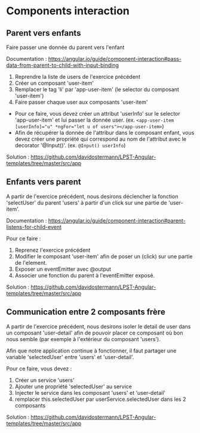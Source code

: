 # Components interaction

## Parent vers enfants

Faire passer une donnée du parent vers l'enfant

Documentation : https://angular.io/guide/component-interaction#pass-data-from-parent-to-child-with-input-binding

1. Reprendre la liste de users de l'exercice précédent
2. Créer un composant 'user-item'
3. Remplacer le tag 'li' par 'app-user-item' (le selector du composant 'user-item')
4. Faire passer chaque user aux composants 'user-item'

  * Pour ce faire, vous devez créer un attribut 'userInfo' sur le selector 'app-user-item' et lui passer la donnée user. (ex. ```<app-user-item [userInfo]="u" *ngFor="let u of users"></app-user-item>```)
  * Afin de récupérer la donnée de l'attribur dans le composant enfant, vous devez créer une propriété qui correspond au nom de l'attribut avec le decorator '@Input()'. (ex. ```@Input() userInfo```)

Solution : https://github.com/davidostermann/LPST-Angular-templates/tree/master/src/app

## Enfants vers parent

A partir de l'exercice précédent, nous desirons déclencher la fonction 'selectUser' du parent 'users' à partir d'un click sur une partie de 'user-item'.

Documentation :  https://angular.io/guide/component-interaction#parent-listens-for-child-event

Pour ce faire :
1. Reprenez l'exercice précédent
2. Modifier le composant 'user-item' afin de poser un (click) sur une partie de l'element.
3. Exposer un eventEmitter avec @output
4. Associer une fonction du parent à l'eventEmitter exposé.

Solution : https://github.com/davidostermann/LPST-Angular-templates/tree/master/src/app

## Communication entre 2 composants frère

A partir de l'exercice précédent, nous desirons isoler le detail de user dans un composant 'user-detail' afin de pouvoir placer ce composant où bon nous semble (par exemple à l'extérieur du composant 'users').

Afin que notre application continue à fonctionner, il faut partager une variable 'selectedUser' entre 'users' et 'user-detail'. 

Pour ce faire, vous devez :
1. Créer un service 'users'
2. Ajouter une propriété 'selectedUser' au service
2. Injecter le service dans les composant 'users' et 'user-detail'
3. remplacer this.selectedUser par userService.selectedUser dans les 2 composants

Solution :  https://github.com/davidostermann/LPST-Angular-templates/tree/master/src/app

